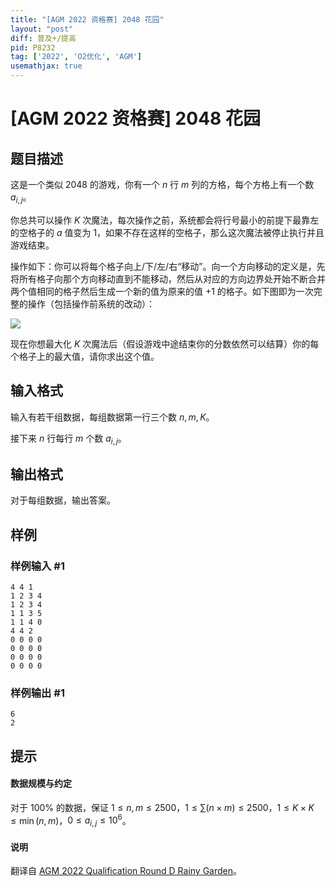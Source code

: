 ```yaml
---
title: "[AGM 2022 资格赛] 2048 花园"
layout: "post"
diff: 普及+/提高
pid: P8232
tag: ['2022', 'O2优化', 'AGM']
usemathjax: true
---
```


# [AGM 2022 资格赛] 2048 花园
## 题目描述

这是一个类似 2048 的游戏，你有一个 $n$ 行 $m$ 列的方格，每个方格上有一个数 $a_{i,j}$。

你总共可以操作 $K$ 次魔法，每次操作之前，系统都会将行号最小的前提下最靠左的空格子的 $a$ 值变为 $1$，如果不存在这样的空格子，那么这次魔法被停止执行并且游戏结束。

操作如下：你可以将每个格子向上/下/左/右“移动”。向一个方向移动的定义是，先将所有格子向那个方向移动直到不能移动，然后从对应的方向边界处开始不断合并两个值相同的格子然后生成一个新的值为原来的值 $+1$ 的格子。如下图即为一次完整的操作（包括操作前系统的改动）：

![](https://cdn.luogu.com.cn/upload/image_hosting/ycplqbpz.png)

现在你想最大化 $K$ 次魔法后（假设游戏中途结束你的分数依然可以结算）你的每个格子上的最大值，请你求出这个值。
## 输入格式

输入有若干组数据，每组数据第一行三个数 $n,m,K$。

接下来 $n$ 行每行 $m$ 个数 $a_{i,j}$。
## 输出格式

对于每组数据，输出答案。
## 样例

### 样例输入 #1
```
4 4 1
1 2 3 4
1 2 3 4
1 1 3 5
1 1 4 0
4 4 2
0 0 0 0
0 0 0 0
0 0 0 0
0 0 0 0
```
### 样例输出 #1
```
6
2
```
## 提示

#### 数据规模与约定

对于 $100\%$ 的数据，保证 $1\leq n,m\leq 2500$，$1\leq \sum (n\times m)\leq 2500$，$1\leq K\times K \leq \min(n,m)$，$0\leq a_{i,j}\leq 10^6$。

#### 说明

翻译自 [AGM 2022 Qualification Round D Rainy Garden](https://judge.agm-contest.com/public/problems/18/text)。
